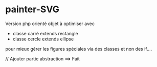 # painter-SVG

Version php orienté objet
à optimiser avec 

- classe carré extends rectangle
- classe cercle extends ellipse

pour mieux gérer les figures spéciales via des classes et non des if....

// Ajouter partie abstraction ==> Fait
